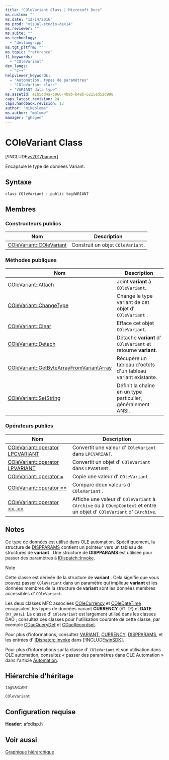 ```yaml
---
title: "COleVariant Class | Microsoft Docs"
ms.custom: ""
ms.date: "12/14/2016"
ms.prod: "visual-studio-dev14"
ms.reviewer: ""
ms.suite: ""
ms.technology: 
  - "devlang-cpp"
ms.tgt_pltfrm: ""
ms.topic: "reference"
f1_keywords: 
  - "COleVariant"
dev_langs: 
  - "C++"
helpviewer_keywords: 
  - "Automation, types de paramètres"
  - "COleVariant class"
  - "VARIANT data type"
ms.assetid: e1b5cd4a-b066-4b9b-b48b-6215ed52d998
caps.latest.revision: 24
caps.handback.revision: 13
author: "mikeblome"
ms.author: "mblome"
manager: "ghogen"
---
```

# COleVariant Class
[!INCLUDE[vs2017banner](../../assembler/inline/includes/vs2017banner.md)]

Encapsule le type de données Variant.  
  
## Syntaxe  
  
```  
class COleVariant : public tagVARIANT  
```  
  
## Membres  
  
### Constructeurs publics  
  
|Nom|Description|  
|---------|-----------------|  
|[COleVariant::COleVariant](../Topic/COleVariant::COleVariant.md)|Construit un objet `COleVariant`.|  
  
### Méthodes publiques  
  
|Nom|Description|  
|---------|-----------------|  
|[COleVariant::Attach](../Topic/COleVariant::Attach.md)|Joint **variant** à `COleVariant`.|  
|[COleVariant::ChangeType](../Topic/COleVariant::ChangeType.md)|Change le type variant de cet objet d' `COleVariant` .|  
|[COleVariant::Clear](../Topic/COleVariant::Clear.md)|Efface cet objet `COleVariant`.|  
|[COleVariant::Detach](../Topic/COleVariant::Detach.md)|Détache **variant** d' `COleVariant` et retourne **variant**.|  
|[COleVariant::GetByteArrayFromVariantArray](../Topic/COleVariant::GetByteArrayFromVariantArray.md)|Récupère un tableau d'octets d'un tableau variant existante.|  
|[COleVariant::SetString](../Topic/COleVariant::SetString.md)|Définit la chaîne en un type particulier, généralement ANSI.|  
  
### Opérateurs publics  
  
|Nom|Description|  
|---------|-----------------|  
|[COleVariant::operator LPCVARIANT](../Topic/COleVariant::operator%20LPCVARIANT.md)|Convertit une valeur d' `COleVariant` dans `LPCVARIANT`.|  
|[COleVariant::operator LPVARIANT](../Topic/COleVariant::operator%20LPVARIANT.md)|Convertit un objet d' `COleVariant` dans `LPVARIANT`.|  
|[COleVariant::operator \=](../Topic/COleVariant::operator%20=.md)|Copie une valeur d' `COleVariant` .|  
|[COleVariant::operator \=\=](../Topic/COleVariant::operator%20==.md)|Compare deux valeurs d' `COleVariant` .|  
|[COleVariant::operator \<\<, \>\>](../Topic/COleVariant::operator%20%3C%3C,%20%3E%3E.md)|Affiche une valeur d' `COleVariant` à `CArchive` ou à `CDumpContext` et entre un objet d' `COleVariant` d' `CArchive`.|  
  
## Notes  
 Ce type de données est utilisé dans OLE automation.  Spécifiquement, la structure de [DISPPARAMS](http://msdn.microsoft.com/fr-fr/a16e5a21-766e-4287-b039-13429aa78f8b) contient un pointeur vers un tableau de structures de **variant** .  Une structure de **DISPPARAMS** est utilisée pour passer des paramètres à [IDispatch::Invoke](http://msdn.microsoft.com/fr-fr/964ade8e-9d8a-4d32-bd47-aa678912a54d).  
  
> [!NOTE]
>  Cette classe est dérivée de la structure de **variant** .  Cela signifie que vous pouvez passer `COleVariant` dans un paramètre qui implique **variant** et les données membres de la structure de **variant** sont les données membres accessibles d' `COleVariant`.  
  
 Les deux classes MFC associées [COleCurrency](../../mfc/reference/colecurrency-class.md) et [COleDateTime](../../atl-mfc-shared/reference/coledatetime-class.md) encapsulent les types de données variant **CURRENCY** \(`VT_CY`\) et **DATE** \(`VT_DATE`\).  La classe d' `COleVariant` est largement utilisé dans les classes DAO ; consultez ces classes pour l'utilisation courante de cette classe, par exemple [CDaoQueryDef](../../mfc/reference/cdaoquerydef-class.md) et [CDaoRecordset](../../mfc/reference/cdaorecordset-class.md).  
  
 Pour plus d'informations, consultez [VARIANT](http://msdn.microsoft.com/fr-fr/e305240e-9e11-4006-98cc-26f4932d2118), [CURRENCY](http://msdn.microsoft.com/fr-fr/5e81273c-7289-45c7-93c0-32c1553f708e), [DISPPARAMS](http://msdn.microsoft.com/fr-fr/a16e5a21-766e-4287-b039-13429aa78f8b), et les entrées d' [IDispatch::Invoke](http://msdn.microsoft.com/fr-fr/964ade8e-9d8a-4d32-bd47-aa678912a54d) dans [!INCLUDE[winSDK](../../atl/includes/winsdk_md.md)].  
  
 Pour plus d'informations sur la classe d' `COleVariant` et son utilisation dans OLE automation, consultez « passer des paramètres dans OLE Automation » dans l'article [Automation](../../mfc/automation.md).  
  
## Hiérarchie d'héritage  
 `tagVARIANT`  
  
 `COleVariant`  
  
## Configuration requise  
 **Header:** afxdisp.h  
  
## Voir aussi  
 [Graphique hiérarchique](../../mfc/hierarchy-chart.md)